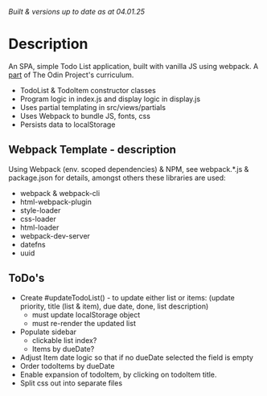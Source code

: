_Built & versions up to date as at 04.01.25_

# Description
An SPA, simple Todo List application, built with vanilla JS using webpack. A [part](https://www.theodinproject.com/lessons/javascript-todo-list) of The Odin Project's curriculum.

- TodoList & TodoItem constructor classes
- Program logic in index.js and display logic in display.js
- Uses partial templating in src/views/partials
- Uses Webpack to bundle JS, fonts, css
- Persists data to localStorage

## Webpack Template - description
Using Webpack (env. scoped dependencies) & NPM, see webpack.*.js & package.json for details, amongst others these libraries are used:

- webpack & webpack-cli
- html-webpack-plugin
- style-loader
- css-loader
- html-loader
- webpack-dev-server
- datefns
- uuid

## ToDo's
- Create #updateTodoList() - to update either list or items:
  (update priority, title (list & item), due date, done, list description)
  - must update localStorage object
  - must re-render the updated list
- Populate sidebar
  - clickable list index? 
  - Items by dueDate?
- Adjust Item date logic so that if no dueDate selected the field is empty
- Order todoItems by dueDate
- Enable expansion of todoItem, by clicking on todoItem title.
- Split css out into separate files
